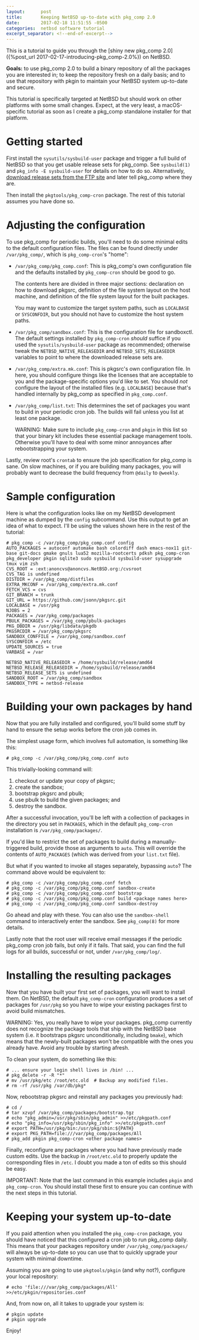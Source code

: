 ```yaml
---
layout:      post
title:       Keeping NetBSD up-to-date with pkg_comp 2.0
date:        2017-02-18 11:51:55 -0500
categories:  netbsd software tutorial
excerpt_separator: <!--end-of-excerpt-->
---
```


This is a tutorial to guide you through the [shiny new pkg_comp 2.0]({%post_url 2017-02-17-introducing-pkg_comp-2.0%}) on NetBSD.

**Goals:** to use pkg_comp 2.0 to build a binary repository of all the packages you are interested in; to keep the repository fresh on a daily basis; and to use that repository with pkgin to maintain your NetBSD system up-to-date and secure.

<!--end-of-excerpt-->

This tutorial is specifically targeted at NetBSD but should work on other platforms with some small changes.  Expect, at the very least, a macOS-specific tutorial as soon as I create a pkg_comp standalone installer for that platform.

# Getting started

First install the `sysutils/sysbuild-user` package and trigger a full build of NetBSD so that you get usable release sets for pkg_comp.  See `sysbuild(1)` and `pkg_info -E sysbuild-user` for details on how to do so.  Alternatively, [download release sets from the FTP site](https://ftp.netbsd.org/pub/NetBSD/) and later tell pkg_comp where they are.

Then install the `pkgtools/pkg_comp-cron` package.  The rest of this tutorial assumes you have done so.

# Adjusting the configuration

To use pkg_comp for periodic builds, you'll need to do some minimal edits to the default configuration files.  The files can be found directly under `/var/pkg_comp/`, which is `pkg_comp-cron`'s "home":

   * `/var/pkg_comp/pkg_comp.conf`: This is pkg_comp's own configuration file and the defaults installed by `pkg_comp-cron` should be good to go.

     The contents here are divided in three major sections: declaration on how to download pkgsrc, definition of the file system layout on the host machine, and definition of the file system layout for the built packages.

     You may want to customize the target system paths, such as `LOCALBASE` or `SYSCONFDIR`, but you should not have to customize the host system paths.

   * `/var/pkg_comp/sandbox.conf`: This is the configuration file for sandboxctl.  The default settings installed by `pkg_comp-cron` *should* suffice if you used the `sysutils/sysbuild-user` package as recommended; otherwise tweak the `NETBSD_NATIVE_RELEASEDIR` and `NETBSD_SETS_RELEASEDIR` variables to point to where the downloaded release sets are.

   * `/var/pkg_comp/extra.mk.conf`: This is pkgsrc's own configuration file.  In here, you should configure things like the licenses that are acceptable to you and the package-specific options you'd like to set.  You should *not* configure the layout of the installed files (e.g. `LOCALBASE`) because that's handled internally by pkg_comp as specified in `pkg_comp.conf`.

  * `/var/pkg_comp/list.txt`: This determines the set of packages you want to build in your periodic cron job.  The builds will fail unless you list at least one package.

     WARNING: Make sure to include `pkg_comp-cron` and `pkgin` in this list so that your binary kit includes these essential package management tools.  Otherwise you'll have to deal with some minor annoyances after rebootstrapping your system.

Lastly, review root's `crontab` to ensure the job specification for pkg_comp is sane.  On slow machines, or if you are building many packages, you will probably want to decrease the build frequency from `@daily` to `@weekly`.

# Sample configuration

Here is what the configuration looks like on my NetBSD development machine as dumped by the `config` subcommand.  Use this output to get an idea of what to expect.  I'll be using the values shown here in the rest of the tutorial:

```
# pkg_comp -c /var/pkg_comp/pkg_comp.conf config
AUTO_PACKAGES = autoconf automake bash colordiff dash emacs-nox11 git-base git-docs gmake gnuls lua52 mozilla-rootcerts pdksh pkg_comp-cron pkg_developer pkgin sqlite3 sudo sysbuild sysbuild-user sysupgrade tmux vim zsh
CVS_ROOT = :ext:anoncvs@anoncvs.NetBSD.org:/cvsroot
CVS_TAG is undefined
DISTDIR = /var/pkg_comp/distfiles
EXTRA_MKCONF = /var/pkg_comp/extra.mk.conf
FETCH_VCS = cvs
GIT_BRANCH = trunk
GIT_URL = https://github.com/jsonn/pkgsrc.git
LOCALBASE = /usr/pkg
NJOBS = 2
PACKAGES = /var/pkg_comp/packages
PBULK_PACKAGES = /var/pkg_comp/pbulk-packages
PKG_DBDIR = /usr/pkg/libdata/pkgdb
PKGSRCDIR = /var/pkg_comp/pkgsrc
SANDBOX_CONFFILE = /var/pkg_comp/sandbox.conf
SYSCONFDIR = /etc
UPDATE_SOURCES = true
VARBASE = /var

NETBSD_NATIVE_RELEASEDIR = /home/sysbuild/release/amd64
NETBSD_RELEASE_RELEASEDIR = /home/sysbuild/release/amd64
NETBSD_RELEASE_SETS is undefined
SANDBOX_ROOT = /var/pkg_comp/sandbox
SANDBOX_TYPE = netbsd-release
```

# Building your own packages by hand

Now that you are fully installed and configured, you'll build some stuff by hand to ensure the setup works before the cron job comes in.

The simplest usage form, which involves full automation, is something like this:

    # pkg_comp -c /var/pkg_comp/pkg_comp.conf auto

This trivially-looking command will:

1.  checkout or update your copy of pkgsrc;
1.  create the sandbox;
1.  bootstrap pkgsrc and pbulk;
1.  use pbulk to build the given packages; and
1.  destroy the sandbox.

After a successful invocation, you'll be left with a collection of packages in the directory you set in `PACKAGES`, which in the default `pkg_comp-cron` installation is `/var/pkg_comp/packages/`.

If you'd like to restrict the set of packages to build during a manually-triggered build, provide those as arguments to `auto`.  This will override the contents of `AUTO_PACKAGES` (which was derived from your `list.txt` file).

But what if you wanted to invoke all stages separately, bypassing `auto`?  The command above would be equivalent to:

    # pkg_comp -c /var/pkg_comp/pkg_comp.conf fetch
    # pkg_comp -c /var/pkg_comp/pkg_comp.conf sandbox-create
    # pkg_comp -c /var/pkg_comp/pkg_comp.conf bootstrap
    # pkg_comp -c /var/pkg_comp/pkg_comp.conf build <package names here>
    # pkg_comp -c /var/pkg_comp/pkg_comp.conf sandbox-destroy

Go ahead and play with these.  You can also use the `sandbox-shell` command to interactively enter the sandbox.  See `pkg_comp(8)` for more details.

Lastly note that the root user will receive email messages if the periodic pkg_comp cron job fails, but only if it fails.  That said, you can find the full logs for all builds, successful or not, under `/var/pkg_comp/log/`.

# Installing the resulting packages

Now that you have built your first set of packages, you will want to install them.  On NetBSD, the default `pkg_comp-cron` configuration produces a set of packages for `/usr/pkg` so you have to wipe your existing packages first to avoid build mismatches.

WARNING: Yes, you really have to wipe your packages.  pkg_comp currently does not recognize the package tools that ship with the NetBSD base system (i.e. it bootstraps pkgsrc unconditionally, including `bmake`), which means that the newly-built packages won't be compatible with the ones you already have.  Avoid any trouble by starting afresh.

To clean your system, do something like this:

    # ... ensure your login shell lives in /bin! ...
    # pkg_delete -r -R "*"
    # mv /usr/pkg/etc /root/etc.old  # Backup any modified files.
    # rm -rf /usr/pkg /var/db/pkg*

Now, rebootstrap pkgsrc and reinstall any packages you previously had:

    # cd /
    # tar xzvpf /var/pkg_comp/packages/bootstrap.tgz
    # echo "pkg_admin=/usr/pkg/sbin/pkg_admin" >>/etc/pkgpath.conf
    # echo "pkg_info=/usr/pkg/sbin/pkg_info" >>/etc/pkgpath.conf
    # export PATH=/usr/pkg/bin:/usr/pkg/sbin:${PATH}
    # export PKG_PATH=file:///var/pkg_comp/packages/All
    # pkg_add pkgin pkg_comp-cron <other package names>

Finally, reconfigure any packages where you had have previously made custom edits.  Use the backup in `/root/etc.old` to properly update the corresponding files in `/etc`.  I doubt you made a ton of edits so this should be easy.

IMPORTANT: Note that the last command in this example includes `pkgin` and `pkg_comp-cron`.  You should install these first to ensure you can continue with the next steps in this tutorial.

# Keeping your system up-to-date

If you paid attention when you installed the `pkg_comp-cron` package, you should have noticed that this configured a cron job to run pkg_comp daily.  This means that your packages repository under `/var/pkg_comp/packages/` will always be up-to-date so you can use that to quickly upgrade your system with minimal downtime.

Assuming you are going to use `pkgtools/pkgin` (and why not?), configure your local repository:

    # echo 'file:///var/pkg_comp/packages/All' >>/etc/pkgin/repositories.conf

And, from now on, all it takes to upgrade your system is:

    # pkgin update
    # pkgin upgrade

Enjoy!
